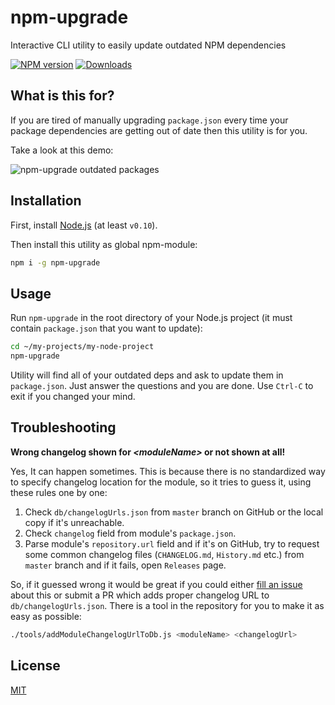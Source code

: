 # npm-upgrade
Interactive CLI utility to easily update outdated NPM dependencies

[![NPM version][npm-image]][npm-url] [![Downloads][downloads-image]][npm-url]

## What is this for?
If you are tired of manually upgrading `package.json` every time your package dependencies are getting out of date then this utility is for you.

Take a look at this demo:

![npm-upgrade outdated packages](https://cloud.githubusercontent.com/assets/302213/11168821/08311b90-8bb2-11e5-9a71-5da73682ed44.gif)

## Installation
First, install [Node.js](https://nodejs.org) (at least `v0.10`).

Then install this utility as global npm-module:
```sh
npm i -g npm-upgrade
```

## Usage
Run `npm-upgrade` in the root directory of your Node.js project (it must contain `package.json` that you want to update):
```sh
cd ~/my-projects/my-node-project
npm-upgrade
```
Utility will find all of your outdated deps and ask to update them in `package.json`. Just answer the questions and you are done.
Use `Ctrl-C` to exit if you changed your mind.

## Troubleshooting
**Wrong changelog shown for _\<moduleName\>_ or not shown at all!**

Yes, It can happen sometimes. This is because there is no standardized way to specify changelog location for the module, so it tries to guess it, using these rules one by one:

1. Check `db/changelogUrls.json` from `master` branch on GitHub or the local copy if it's unreachable.
2. Check `changelog` field from module's `package.json`.
3. Parse module's `repository.url` field and if it's on GitHub, try to request some common changelog files (`CHANGELOG.md`, `History.md` etc.) from `master` branch and if it fails, open `Releases` page.

So, if it guessed wrong it would be great if you could either [fill an issue](issues/new) about this or submit a PR which adds proper changelog URL to `db/changelogUrls.json`. There is a tool in the repository for you to make it as easy as possible:
```sh
./tools/addModuleChangelogUrlToDb.js <moduleName> <changelogUrl>
```

## License

[MIT](LICENSE)

[downloads-image]: https://img.shields.io/npm/dt/npm-upgrade.svg
[npm-url]: https://www.npmjs.com/package/npm-upgrade
[npm-image]: https://img.shields.io/npm/v/npm-upgrade.svg
